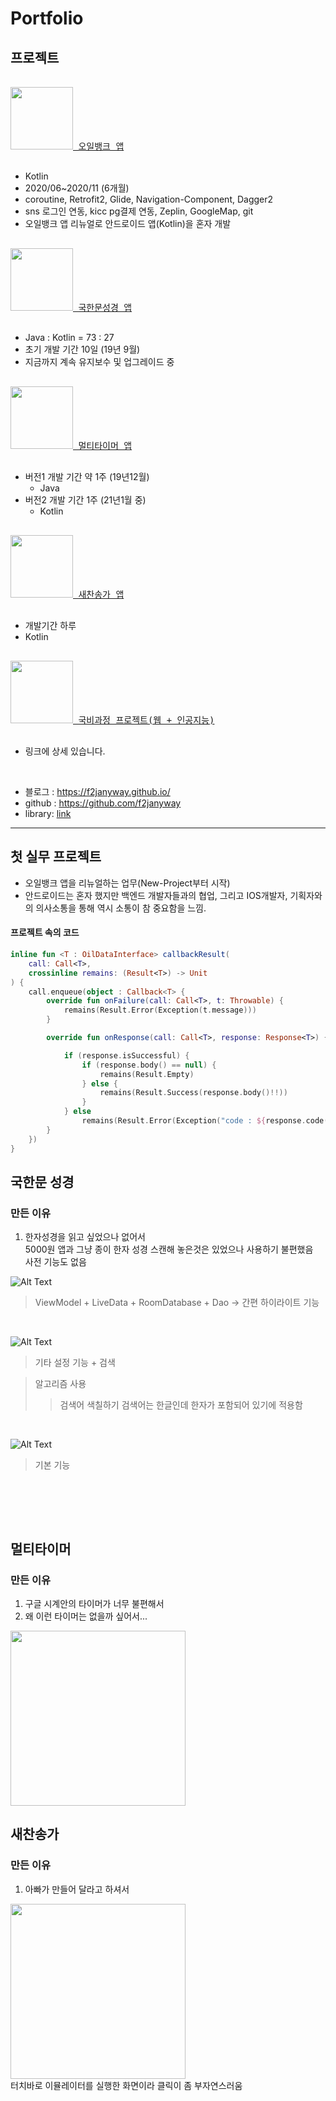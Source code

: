 # Portfolio

## 프로젝트

<pre>
<a href="https://play.google.com/store/apps/details?id=com.hyundaioilbank.android&hl=ko">
<img src="https://user-images.githubusercontent.com/55625423/106105029-a6fc5a00-6186-11eb-96ec-ab05c9881e5a.png" width="100"/>&nbsp오일뱅크 앱</a><br>
</pre>
- Kotlin
- 2020/06~2020/11 (6개월)
- coroutine, Retrofit2, Glide, Navigation-Component, Dagger2
- sns 로그인 연동, kicc pg결제 연동,  Zeplin, GoogleMap, git
- 오일뱅크 앱 리뉴얼로 안드로이드 앱(Kotlin)을 혼자 개발

<pre>
<a href="https://play.google.com/store/apps/details?id=com.box.bible&hl=ko">
<img src="https://user-images.githubusercontent.com/55625423/106109316-bbdbec00-618c-11eb-8597-c902ebc65135.png" width="100"/>&nbsp국한문성경 앱</a><br>
</pre>
- Java : Kotlin = 73 : 27
- 초기 개발 기간 10일 (19년 9월)
- 지금까지 계속 유지보수 및 업그레이드 중

<pre>
<a href="https://play.google.com/store/apps/details?id=com.box.firecast">
<img src="https://user-images.githubusercontent.com/55625423/106109559-08272c00-618d-11eb-8e73-561e76845eff.png" width="100"/>&nbsp멀티타이머 앱</a><br>
</pre>
- 버전1 개발 기간 약 1주 (19년12월)
  - Java
- 버전2 개발 기간 1주 (21년1월 중)
  - Kotlin
  
<pre>
<a href="https://play.google.com/store/apps/details?id=com.box.hymn&hl=ko">
<img src="https://user-images.githubusercontent.com/55625423/106109185-8fc06b00-618c-11eb-97e4-b917caeab559.png" width="100"/>&nbsp새찬송가 앱</a><br>
</pre>
- 개발기간 하루
- Kotlin

<pre>
<a href="https://github.com/yegyu/DotNet">
<img src="https://user-images.githubusercontent.com/55625423/106109942-723fd100-618d-11eb-9b28-7e94ff794e57.png" width="100" padding-left="10"/>&nbsp국비과정 프로젝트(웹 + 인공지능)</a><br>
</pre>
- 링크에 상세 있습니다.

<br>

- 블로그 : https://f2janyway.github.io/
- github : https://github.com/f2janyway<br>
- library: [link](https://github.com/f2janyway/custom_view)


<hr>

## 첫 실무 프로젝트
- 오일뱅크 앱을 리뉴얼하는 업무(New-Project부터 시작)
- 안드로이드는 혼자 했지만 백엔드 개발자들과의 협업, 그리고 IOS개발자, 기획자와의 의사소통을 통해 역시 소통이 참 중요함을 느낌.

#### 프로젝트 속의 코드 
```kotlin
inline fun <T : OilDataInterface> callbackResult(
    call: Call<T>,
    crossinline remains: (Result<T>) -> Unit
) {
    call.enqueue(object : Callback<T> {
        override fun onFailure(call: Call<T>, t: Throwable) {
            remains(Result.Error(Exception(t.message)))
        }

        override fun onResponse(call: Call<T>, response: Response<T>) {

            if (response.isSuccessful) {
                if (response.body() == null) {
                    remains(Result.Empty)
                } else {
                    remains(Result.Success(response.body()!!))
                }
            } else
                remains(Result.Error(Exception("code : ${response.code()}")))
        }
    })
}
```
 
 ## 국한문 성경 
 
 ### 만든 이유
 1. 한자성경을 읽고 싶었으나 없어서<br>
 5000원 앱과 그냥 종이 한자 성경 스캔해 놓은것은 있었으나 사용하기 불편했음<br>
 사전 기능도 없음<br>
 
 ![Alt Text](https://github.com/yegyu/android_portfolio/blob/master/gif/b1_1.gif)
 <br>
 >ViewModel  + LiveData + RoomDatabase + Dao -> 간편 하이라이트 기능
 <br>

 ![Alt Text](https://github.com/yegyu/android_portfolio/blob/master/gif/b2.gif)
 <br>
 >기타 설정 기능 + 검색
 
 >알고리즘 사용
 >  > 검색어 색칠하기 
 >  > 검색어는 한글인데 한자가 포함되어 있기에 적용함
 <br>
 
 ![Alt Text](https://github.com/yegyu/android_portfolio/blob/master/gif/b3.gif)
 <br>
 >기본 기능
 
 <br>

<br><br>
## 멀티타이머
### 만든 이유
1. 구글 시계안의 타이머가 너무 불편해서
2. 왜 이런 타이머는 없을까 싶어서... 

<img src="https://github.com/yegyu/android_portfolio/blob/master/gif/멀티타이머.gif" width="280"/>
 <br>

 
 ## 새찬송가
 ### 만든 이유
 1. 아빠가 만들어 달라고 하셔서
<img src="https://github.com/yegyu/android_portfolio/blob/master/gif/hymn_gif.gif" width="280"/>
<br>
   터치바로 이뮬레이터를 실행한 화면이라 클릭이 좀 부자연스러움

<br>
 
 


